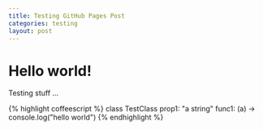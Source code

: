 ```yaml
---
title: Testing GitHub Pages Post
categories: testing
layout: post
---
```


# Hello world!

Testing stuff ... 

{% highlight coffeescript %}
class TestClass
	prop1: "a string"
	func1: (a) -> 
		console.log("hello world")
{% endhighlight %}